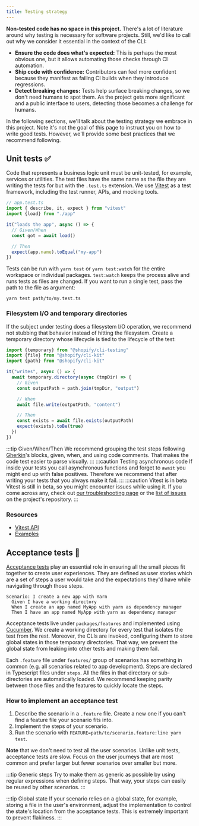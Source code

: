 ```yaml
---
title: Testing strategy
---
```


**Non-tested code has no space in this project.**
There's a lot of literature around why testing is necessary for software projects.
Still, we'd like to call out why we consider it essential in the context of the CLI:

- **Ensure the code does what's expected:** This is perhaps the most obvious one, but it allows automating those checks through CI automation.
- **Ship code with confidence:** Contributors can feel more confident because they manifest as failing CI builds when they introduce regressions.
- **Detect breaking changes:** Tests help surface breaking changes, so we don't need humans to spot them. As the project gets more significant and a public interface to users, detecting those becomes a challenge for humans.

In the following sections, we'll talk about the testing strategy we embrace in this project. Note it's not the goal of this page to instruct you on how to write good tests. However, we'll provide some best practices that we recommend following.

## Unit tests ✅

Code that represents a business logic unit must be unit-tested, for example, services or utilities.
The test files have the same name as the file they are writing the tests for but with the `.test.ts` extension.
We use [Vitest](https://vitest.dev/) as a test framework, including the test runner, APIs, and mocking tools.

```ts
// app.test.ts
import { describe, it, expect } from "vitest"
import {load} from "./app"

it("loads the app", async () => {
  // Given/When
  const got = await load()

  // Then
  expect(app.name).toEqual("my-app")
})
```

Tests can be run with `yarn test` or `yarn test:watch` for the entire workspace or individual packages. `test:watch` keeps the process alive and runs tests as files are changed. If you want to run a single test, pass the path to the file as argument:

```
yarn test path/to/my.test.ts
```

### Filesystem I/O and temporary directories
If the subject under testing does a filesystem I/O operation, we recommend not stubbing that behavior instead of hitting the filesystem. Create a temporary directory whose lifecycle is tied to the lifecycle of the test:

```ts
import {temporary} from "@shopify/cli-testing"
import {file} from "@shopify/cli-kit"
import {path} from "@shopify/cli-kit"

it("writes", async () => {
  await temporary.directory(async (tmpDir) => {
    // Given
    const outputPath = path.join(tmpDir, "output")

    // When
    await file.write(outputPath, "content")

    // Then
    const exists = await file.exists(outputPath)
    expect(exists).toBe(true)
  })
})
```

:::tip Given/When/Then
We recommend grouping the test steps following [Gherkin](https://cucumber.io/docs/gherkin/reference/)'s blocks, given, when, and using code comments. That makes the code test easier to parse visually.
:::
:::caution Testing asynchronous code
If inside your tests you call asynchronous functions and forget to `await` you might end up with false positives. Therefore we recommend that after writing your tests that you always make it fail.
:::
:::caution Vitest is in beta
Vitest is still in beta, so you might encounter issues while using it. If you come across any, check out [our troubleshooting page](/contributors/troubleshooting) or the [list of issues](https://github.com/vitest-dev/vitest/issues) on the project's repository.
:::

### Resources
- [Vitest API](https://vitest.dev/api/)
- [Examples](https://vitest.dev/guide/#examples)

## Acceptance tests 🥒

[Acceptance tests](https://en.wikipedia.org/wiki/Acceptance_testing) play an essential role in ensuring all the small pieces fit together to create user experiences.
They are defined as user stories which are a set of steps a user would take and the expectations they'd have while navigating through those steps.

```feature
Scenario: I create a new app with Yarn
  Given I have a working directory
  When I create an app named MyApp with yarn as dependency manager
  Then I have an app named MyApp with yarn as dependency manager
```
Acceptance tests live under `packages/features` and implemented using [Cucumber](https://cucumber.io/). We create a working directory for every test that isolates the test from the rest. Moreover, the CLIs are invoked, configuring them to store global states in those temporary directories. That way, we prevent the global state from leaking into other tests and making them fail.

Each `.feature` file under `features/` group of scenarios has something in common (e.g. all scenarios related to app development). Steps are declared in Typescript files under `steps`. All the files in that directory or sub-directories are automatically loaded. We recommend keeping parity between those files and the features to quickly locate the steps.

### How to implement an acceptance test

1. Describe the scenario in a `.feature` file. Create a new one if you can't find a feature file your scenario fits into.
2. Implement the steps of your scenario.
3. Run the scenario with `FEATURE=path/to/scenario.feature:line yarn test`.

**Note** that we don't need to test all the user scenarios. Unlike unit tests, acceptance tests are slow. Focus on the user journeys that are most common and prefer larger but fewer scenarios over smaller but more.

:::tip Generic steps
Try to make them as generic as possible by using regular expressions when defining steps. That way, your steps can easily be reused by other scenarios.
:::

:::tip Global state
If your scenario relies on a global state, for example, storing a file in the user's environment, adjust the implementation to control the state's location from the acceptance tests. This is extremely important to prevent flakiness.
:::


